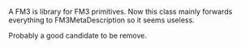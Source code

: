 A FM3 is library for FM3 primitives.
Now this class mainly forwards everything to FM3MetaDescription so it seems useless.

Probably a good candidate to be remove. 


